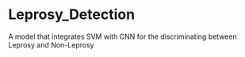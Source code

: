 # Leprosy_Detection
A model that integrates SVM with CNN for the discriminating between Leprosy and Non-Leprosy 
